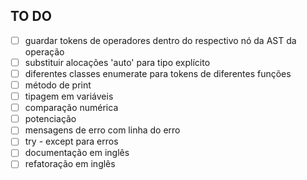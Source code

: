 ## TO DO

- [ ] guardar tokens de operadores dentro do respectivo nó da AST da operação 
- [ ] substituir alocações 'auto' para tipo explícito
- [ ] diferentes classes enumerate para tokens de diferentes funções
- [ ] método de print
- [ ] tipagem em variáveis
- [ ] comparação numérica
- [ ] potenciação
- [ ] mensagens de erro com linha do erro
- [ ] try - except para erros
- [ ] documentação em inglês
- [ ] refatoração em inglês